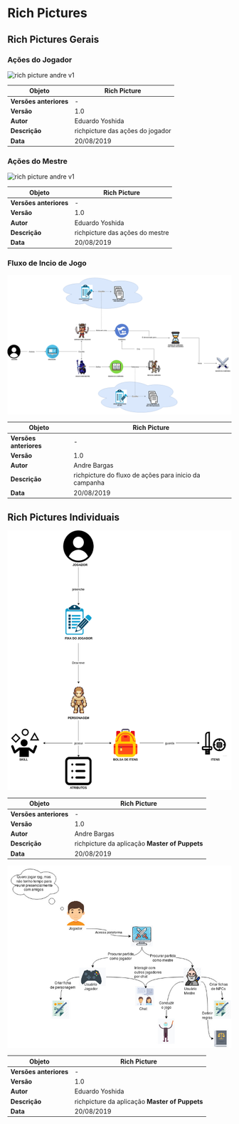 
# Rich Pictures

## Rich Pictures Gerais

### Ações do Jogador

![rich picture andre v1](../../img/rich_pictures/rich_picture_final_player_v1.png)

|**Objeto**|**Rich Picture**|
|--|--|
|**Versões anteriores**| - |
|**Versão**| 1.0 |
|**Autor**|Eduardo Yoshida|
| **Descrição** | richpicture das ações do jogador |
| **Data** | 20/08/2019 |


### Ações do Mestre

![rich picture andre v1](../../img/rich_pictures/rich_picture_final_mestre_v1.png)

|**Objeto**|**Rich Picture**|
|--|--|
|**Versões anteriores**| - |
|**Versão**| 1.0 |
|**Autor**|Eduardo Yoshida|
| **Descrição** | richpicture das ações do mestre |
| **Data** | 20/08/2019 |

### Fluxo de Incio de Jogo

![rich picture andre v1](../../img/rich_pictures/rich_picture_final_fluxo_inicio.png)

|**Objeto**|**Rich Picture**|
|--|--|
|**Versões anteriores**| - |
|**Versão**| 1.0 |
|**Autor**|Andre Bargas|
| **Descrição** | richpicture do fluxo de ações para inicio da campanha |
| **Data** | 20/08/2019 |

## Rich Pictures Individuais

![rich picture andre v1](../../img/rich_pictures/rich_picture_individual_andre_bargas.png)

|**Objeto**|**Rich Picture**|
|--|--|
|**Versões anteriores**| - |
|**Versão**| 1.0 |
|**Autor**|Andre Bargas|
| **Descrição** | richpicture da aplicação **Master of Puppets** |
| **Data** | 20/08/2019 |

![rich picture yoshida v1](../../img/rich_pictures/rich_picture_individual_yoshida.jpg)

|**Objeto**|**Rich Picture**|
|--|--|
|**Versões anteriores**| - |
|**Versão**| 1.0 |
|**Autor**|Eduardo Yoshida|
| **Descrição** | richpicture da aplicação **Master of Puppets** |
| **Data** | 20/08/2019 |
